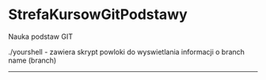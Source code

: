 # StrefaKursowGitPodstawy
Nauka podstaw GIT

./yourshell - zawiera skrypt powloki do wyswietlania informacji o branch name (branch)

-----
